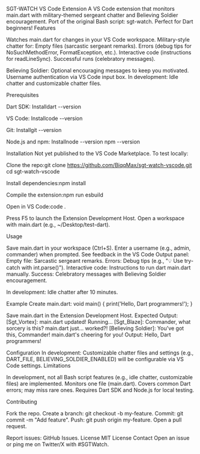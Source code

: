 SGT-WATCH VS Code Extension
A VS Code extension that monitors main.dart with military-themed sergeant chatter and Believing Soldier encouragement. Port of the original Bash script: sgt-watch. Perfect for Dart beginners!
Features

Watches main.dart for changes in your VS Code workspace.
Military-style chatter for:
Empty files (sarcastic sergeant remarks).
Errors (debug tips for NoSuchMethodError, FormatException, etc.).
Interactive code (instructions for readLineSync).
Successful runs (celebratory messages).


Believing Soldier: Optional encouraging messages to keep you motivated.
Username authentication via VS Code input box.
In development: Idle chatter and customizable chatter files.

Prerequisites

Dart SDK: Installdart --version


VS Code: Installcode --version


Git: Installgit --version


Node.js and npm: Installnode --version
npm --version



Installation
Not yet published to the VS Code Marketplace. To test locally:

Clone the repo:git clone https://github.com/BiqqMax/sgt-watch-vscode.git
cd sgt-watch-vscode


Install dependencies:npm install


Compile the extension:npm run esbuild


Open in VS Code:code .


Press F5 to launch the Extension Development Host.
Open a workspace with main.dart (e.g., ~/Desktop/test-dart).

Usage

Save main.dart in your workspace (Ctrl+S).
Enter a username (e.g., admin, commander) when prompted.
See feedback in the VS Code Output panel:
Empty file: Sarcastic sergeant remarks.
Errors: Debug tips (e.g., "💡 Use try-catch with int.parse()").
Interactive code: Instructions to run dart main.dart manually.
Success: Celebratory messages with Believing Soldier encouragement.


In development: Idle chatter after 10 minutes.

Example
Create main.dart:
void main() {
  print('Hello, Dart programmers!');
}

Save main.dart in the Extension Development Host. Expected Output:
[Sgt_Vortex]: main.dart updated! Running...
[Sgt_Blaze]: Commander, what sorcery is this? main.dart just... worked?!
[Believing Soldier]: You've got this, Commander! main.dart's cheering for you!
Output: Hello, Dart programmers!

Configuration
In development: Customizable chatter files and settings (e.g., DART_FILE, BELIEVING_SOLDIER_ENABLED) will be configurable via VS Code settings.
Limitations

In development, not all Bash script features (e.g., idle chatter, customizable files) are implemented.
Monitors one file (main.dart).
Covers common Dart errors; may miss rare ones.
Requires Dart SDK and Node.js for local testing.

Contributing

Fork the repo.
Create a branch: git checkout -b my-feature.
Commit: git commit -m "Add feature".
Push: git push origin my-feature.
Open a pull request.

Report issues: GitHub Issues.
License
MIT License
Contact
Open an issue or ping me on Twitter/X with #SGTWatch.